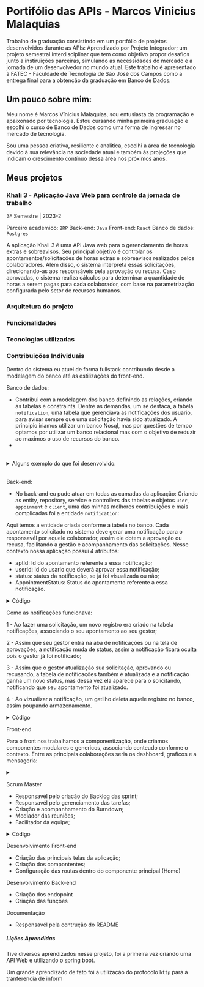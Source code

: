 # Portifólio das APIs - Marcos Vinicius Malaquias

Trabalho de graduação consistindo em um portfólio de projetos desenvolvidos durante as APIs: Aprendizado por Projeto Integrador; um projeto semestral interdisciplinar que tem como objetivo propor desafios junto a instiruições parceiras, simulando as necessidades do mercado e a jornada de um desenvolvedor no mundo atual. Este trabalho é apresentado à FATEC - Faculdade de Tecnologia de São José dos Campos como a entrega final para a obtenção da graduação em Banco de Dados.

## Um pouco sobre mim:

Meu nome é Marcos Vínicius Malaquias, sou entusiasta da programação e apaixonado por tecnologia. Estou cursando minha primeira graduação e escolhi o curso de Banco de Dados como uma forma de ingressar no mercado de tecnologia. 

Sou uma pessoa criativa, resiliente e analítica, escolhi a área de tecnologia devido à sua relevância na sociedade atual e também às projeções que indicam o crescimento contínuo dessa área nos próximos anos.

## Meus projetos

### Khali 3 - Aplicação Java Web para controle da jornada de trabalho

3º Semestre | 2023-2

Parceiro academico: `2RP`
Back-end: `Java`
Front-end: `React`
Banco de dados: `Postgres` 

A aplicação Khali 3 é uma API Java web para o gerenciamento de horas extras e sobreavisos. Seu principal objetivo é controlar os apontamentos/solicitações de horas extras e sobreavisos realizados pelos colaboradores. Além disso, o sistema interpreta essas solicitações, direcionando-as aos responsáveis pela aprovação ou recusa. Caso aprovadas, o sistema realiza cálculos para determinar a quantidade de horas a serem pagas para cada colaborador, com base na parametrização configurada pelo setor de recursos humanos.

### Arquitetura do projeto

### Funcionalidades

### Tecnologias utilizadas

### Contribuições Individuais

Dentro do sistema eu atuei de forma fullstack contribundo desde a modelagem do banco até as estilizações do front-end. 

Banco de dados:
 - Contribui com a modelagem dos banco definindo as relações, criando as tabelas e constraints. Dentre as demandas, um se destaca, a tabela `notification`, uma tabela que gerenciava as notificações dos usuario, para avisar sempre que uma solicitação havia sido atualizado. A principio iriamos utilizar um banco Nosql, mas por questões de tempo optamos por utilizar um banco relacional mas com o objetivo de reduzir ao maximos o uso de recursos do banco.
 - 
<br>

<details>
<summary> Alguns exemplo do que foi desenvolvido:  </summary>


```sql

DROP TABLE IF EXISTS clients CASCADE;
CREATE TABLE IF NOT EXISTS clients(
    clt_id SERIAL PRIMARY KEY,
    "name" VARCHAR(255),
    cnpj VARCHAR(255) UNIQUE,
    insert_date TIMESTAMP DEFAULT now(),
    expire_date TIMESTAMP
);


DROP TABLE IF EXISTS users CASCADE;
CREATE TABLE IF NOT EXISTS users(
    usr_id SERIAL PRIMARY KEY,
    registration VARCHAR(255) UNIQUE NOT NULL,
    "name" VARCHAR(255) NOT NULL,
    user_type User_type DEFAULT 'Employee',
    email VARCHAR(255) UNIQUE NOT NULL,
    "password" VARCHAR(255) NOT NULL,
    insert_date TIMESTAMP DEFAULT now(),
    expire_date TIMESTAMP
);

DROP TABLE IF EXISTS appointments CASCADE;
CREATE TABLE IF NOT EXISTS appointments(
    apt_id SERIAL PRIMARY KEY,
    start_date TIMESTAMP check (start_date < end_date) NOT NULL,
    end_date TIMESTAMP check (end_date > start_date) NOT NULL,
    usr_id INT,
    clt_id INT,
    rc_id INT,
    prj_id INT,
    appointment_type Apt_type NOT NULL,
    justification VARCHAR(255),
    status Apt_status DEFAULT 'Pending',
    insert_date TIMESTAMP DEFAULT now(),
    apt_updt_id INT NULL,
    feedback VARCHAR(255),

    CONSTRAINT usr_id_fk FOREIGN KEY
    (usr_id) REFERENCES users(usr_id),
    CONSTRAINT clt_id_fk FOREIGN KEY
    (clt_id) REFERENCES clients(clt_id),
    CONSTRAINT rc_id_fk FOREIGN KEY
    (rc_id) REFERENCES result_centers(rc_id),
    CONSTRAINT apt_updt_fk FOREIGN KEY
    (apt_updt_id) REFERENCES appointments(apt_id),
    CONSTRAINT prj_id_fk FOREIGN KEY (prj_id) REFERENCES projects(prj_id)
);

DROP TABLE IF EXISTS notifications CASCADE;
CREATE TABLE IF NOT EXISTS notifications (
    apt_id INT PRIMARY KEY,
    usr_id integer,
    status boolean DEFAULT false,
    type apt_status DEFAULT 'Pending',
    CONSTRAINT fk_apt_id FOREIGN KEY
    (apt_id) REFERENCES appointments(apt_id),
    CONSTRAINT fk_usr_id FOREIGN KEY
    (usr_id) REFERENCES users(usr_id)
);

```
<br>
</details>

<br>

 Back-end:
 - No back-and eu pude atuar em todas as camadas da aplicação: Criando as entity, repository, service e controllers das tabelas e objetos `user`, `appoinment` e `client`, uma das minhas melhores contribuições e mais complicadas foi a entidade `notification`:


Aqui temos a entidade criada conforme a tabela no banco. Cada apontamento solicitado no sistema deve gerar uma notificação para o responsavél por aquele colaborador, assim ele obtem a aprovação ou recusa, facilitando a gestão e acompanhamento das solicitações. Nesse contexto nossa aplicação possui 4 atributos:
- aptId: Id do apontamento referente a essa notificação;
- userId: Id do usario que deverá aprovar essa notificação;
- status: status da notificação, se já foi visualizada ou não;
- AppointmentStatus: Status do apontamento referente a essa notificação.

<details>
<summary> Código </summary>

```java

//Entity
 
@Entity
@Table(name = "notifications")
@AllArgsConstructor
@NoArgsConstructor
@Getter
@Setter
@EqualsAndHashCode
public class Notification {
    @Id
    @GeneratedValue(strategy = GenerationType.IDENTITY)
    @Column(name = "apt_id")
    private Long aptId;

    @ManyToOne
    @JoinColumn(name = "usr_id")
    private User userId;

    @Column(name = "status")
    private boolean status;

    @Enumerated(EnumType.STRING)
    @Column(name = "type")
    private AppointmentStatus type;

}

// Repository

@RepositoryRestResource
public interface NotificationRepository extends JpaRepository<Notification, Long> {

}

 ```
<br>
</details>

Como as notificações funcionava:

1 - Ao fazer uma solicitação, um novo registro era criado na tabela notificações, associando o seu apontamento ao seu gestor;

2 - Assim que seu gestor entra na aba de notificações ou na tela de aprovações, a notificação muda de status, assim a notificação ficará oculta pois o gestor já foi notificado;

3 - Assim que o gestor atualização sua solicitação, aprovando ou recusando, a tabela de notificações também é atualizada e a notificação ganha um novo status, mas dessa vez ela aparece para o solicitando, notificando que seu apontamento foi atualizado.

4 - Ao vizualizar a notificação, um gatilho deleta aquele registro no banco, assim poupando armazenamento. 

<details>
<summary> Código </summary>


```java
// Como a notification estava muito ligada ao appoinments, optamos por deixar um unico service e incluir o notification

// Service

    @Query(value = "SELECT * FROM appointments a WHERE a.usr_id = :usr_id", nativeQuery = true)
    List<Appointment> findAppointmentByUser(@Param("usr_id") Long userId);

    @Query(value = "select * from appointments where rc_id in ( select rc_id from result_centers where gst_id = :usr_id) and status = 'Pending'", nativeQuery = true)
    List<Appointment> findByManager(@Param("usr_id") Long userId);

    @Query(value = "select * from appointments where rc_id in ( select rc_id from result_centers where gst_id = :usr_id)", nativeQuery = true)
    List<Appointment> findAllByManager(@Param("usr_id") Long userId);

    @Query(value = "update appointments set status = :#{#status.name()} where apt_id = :apt_id returning *", nativeQuery = true)
    Optional<Appointment> updateStatusAppointment(
        @Param("apt_id") Long apt_id,
        @Param("status") AppointmentStatus status
    );

    @Modifying
    @Query(value = "INSERT INTO notifications (apt_id, usr_id, type) VALUES (:aptId, :userId, 'Pending')", nativeQuery = true)
    void insertNotification(@Param("aptId") Long appointmentId, @Param("userId") Long userId);

    @Modifying
    @Query(value = "UPDATE notifications SET type = 'Rejected' WHERE apt_id = :aptId", nativeQuery = true)
    void updateToRejected(@Param("aptId") Long appointmentId);

    @Modifying
    @Query(value = "UPDATE notifications SET type = 'Approved' WHERE apt_id = :aptId", nativeQuery = true)
    void updateToApproved(@Param("aptId") Long appointmentId);

    @Modifying
    @Query(value =
        "UPDATE notifications " +
        "SET status = true " +
        "WHERE usr_id = :usr_id " +
        "AND type IN ('Rejected', 'Approved') " +
        "AND status = false",
        nativeQuery = true)
    void updateStatusToTrueForUser(@Param("usr_id") Long usr_id);

    @Query(value =
        "SELECT COUNT(*) FROM notifications n " +
        "WHERE n.apt_id IN (SELECT a.apt_id FROM appointments a " +
        "WHERE a.rc_id IN (SELECT rc.rc_id FROM result_centers rc WHERE rc.gst_id = :usr_id) " +
        "AND a.status = 'Pending')",
        nativeQuery = true)
    long countPendingNotificationsForManager(@Param("usr_id") Long userId);

    @Query(value =
        "SELECT COUNT(*) FROM notifications WHERE usr_id = :usr_id " +
        "AND status = false AND (type = 'Rejected' OR type = 'Approved')",
        nativeQuery = true)
    long countFalseRejectedOrApprovedNotifications(@Param("usr_id") Long userId);


// Controller

    @Transactional
    @PostMapping
    public Appointment createAppointment(@RequestBody Appointment appointment) {
        Appointment savedAppointment = appointmentRepository.save(appointment);
        appointmentRepository.insertNotification(savedAppointment.getId(), savedAppointment.getUser().getId());
        return savedAppointment;
    }

    @Transactional
    @PutMapping("/{id}")
    public Appointment updateAppointment(@PathVariable Long id, @RequestBody Appointment appointmentDetails) {
        Appointment appointment = appointmentRepository.findById(id)

                .orElseThrow(() -> new EntityNotFoundException("Appointment not found with id: " + id));
        appointmentRepository.save(appointmentDetails);

        appointment.setApt_updt(appointmentDetails.getId());
        return appointmentRepository.save(appointment);
    }

    @Transactional
    @PutMapping("/validate/{id}")
    public Appointment updateAppointmentWithStatus(
            @PathVariable Long id,
            @RequestParam(name = "index") int index,
            @RequestParam(name = "feedback") String feedback) throws Exception {
        if (index != 1 && index != 2) {
            throw new Exception("O valor passado deve ser 1 ou 2");
        }
    
        Appointment appointment = appointmentRepository.findById(id)
                .orElseThrow(() -> new EntityNotFoundException("Appointment not found with id: " + id));
    
        AppointmentStatus status = AppointmentStatus.of(index);
        // appointment.setStatus(status);
        appointmentRepository.updateStatusAppointment(id, status);
        appointment.setFeedback(feedback);
        appointment = appointmentRepository.save(appointment);
    
        if (status == AppointmentStatus.Rejected) {
            appointmentRepository.updateToRejected(id);
        } else if (status == AppointmentStatus.Approved) {
            appointmentRepository.updateToApproved(id);
        }
        return appointment;
    }
    

    @GetMapping("/notification/{usr_id}")
    public List<Long> notificationAppointment(@PathVariable Long usr_id) {
        List<Long> notification = new ArrayList<>();
        
        long pendingNotificationsForManager = appointmentRepository.countPendingNotificationsForManager(usr_id);
        notification.add(pendingNotificationsForManager);
        
        long falseRejectedOrApprovedNotifications = appointmentRepository.countFalseRejectedOrApprovedNotifications(usr_id);
        notification.add(falseRejectedOrApprovedNotifications);
        
        return notification;
    }
    
    @Transactional
    @PutMapping("/notification/update/{usr_id}")
    public void updateNotificationsStatusToTrue(@PathVariable Long usr_id) {
        appointmentRepository.updateStatusToTrueForUser(usr_id);
    }
```
<br>
</details>

Front-end

Para o front nos trabalhamos a componentização, onde criamos componentes modulares e genericos, associando conteudo conforme o contexto. Entre as principais colaborações seria os dashboard, graficos e a mensageria:

<details>

<summary> </summary>

```tsx
import { useEffect, useState } from 'react';
import BarChartDays from '../components/BarChartDaysOfMonth';
import BarChartHours from '../components/BarChartHoursOfDay';
import Filter from '../components/Filter';
import PieChart from '../components/PieChart';
import { AppointmentSchema } from '../schemas/Appointment';
import { UserSchema } from '../schemas/User';
import { getAppointmentsUser } from '../services/AppointmentService';
import "../styles/dashboard.css";

interface AppointmentsProps {
    userLoggedIn: UserSchema;
}

export default function Appointments({ userLoggedIn }: AppointmentsProps) {
    const [appointments, setAppointments] = useState<AppointmentSchema[]>([]);
    const [filtered, setFiltered] = useState<AppointmentSchema[]>([]);

    const [filterValues, setFilterValues] = useState<{ [key: string]: any }>({
        "type": "",
        "status": "",
        "client": "",
        "resultCenter": "",
        "project": "",
        "startDate": "",
        "endDate": "",
    });


    const requestAppointments = () => {
        getAppointmentsUser(userLoggedIn.id)
            .then(appointmentsResponse => {
                setAppointments(appointmentsResponse);
                applyFilters(filterValues, appointmentsResponse);
            });
    }

    useEffect(() => {
        requestAppointments();
    }, []);

    const handleFilterChange = (filterType: string, filterValue: any) => {
        // Para datas, garantimos que o formato esteja correto antes de definir no estado
        const formattedDate = filterValue instanceof Date ? filterValue.toLocaleDateString() : filterValue;

        const newFilterValues = { ...filterValues, [filterType]: formattedDate };
        setFilterValues(newFilterValues);
        applyFilters(newFilterValues, appointments);
        console.log(newFilterValues);
    };

    const applyFilters = (filters: { [key: string]: any }, data: AppointmentSchema[]) => {
        const newFiltered = data.filter((appointment) => {
            return Object.keys(filters).every((filterType) => {
                const filterValue = filters[filterType];
                if (filterValue === null || filterValue === undefined || filterValue === '') {
                    return true;
                }
                switch (filterType) {
                    case "type":
                        return appointment.type === filterValue;
                    case "status":
                        return appointment.status === filterValue;
                    case "client":
                        return appointment.client === filterValue;
                    case "resultCenter":
                        return appointment.resultCenter === filterValue;
                    case "project":
                        return appointment.project === filterValue;
                    case "startDate":
                        const filterStartDate = new Date(filterValue);
                        const appointmentStartDate = new Date(appointment.startDate);
                        /* Compare the dates without considering time components */
                        return filterStartDate.setHours(0, 0, 0, 0) <= appointmentStartDate.setHours(0, 0, 0, 0);
                    case "endDate":
                        const filterEndDate = new Date(filterValue);
                        const appointmentEndDate = new Date(appointment.endDate);
                        /* Compare the dates without considering time components */
                        return filterEndDate.setHours(0, 0, 0, 0) >= appointmentEndDate.setHours(0, 0, 0, 0);
                    default:
                        return true;

                }
            });
        });

        // Atualiza o array filtrado
        setFiltered(newFiltered);
        console.log(newFiltered);
    };

    return (
        <div className="dashabord-admin-page">
            <div className="filters">
                <Filter
                    type="selection"
                    options={[
                        { label: 'Todos', value: '' },
                        { label: 'Hora Extra', value: 'Overtime' },
                        { label: 'Sobreaviso', value: 'OnNotice' },
                    ]}
                    onFilterChange={(value) => handleFilterChange("type", value)}
                />
                <Filter
                    type="selection"
                    options={[
                        { label: 'Todos', value: '' },
                        { label: 'Pendente', value: 'Pending' },
                        { label: 'Aprovados', value: 'Approved' },
                        { label: 'Recusados', value: 'Rejected' },
                    ]}
                    onFilterChange={(value) => handleFilterChange("status", value)}
                />
                <Filter
                    type="availableClients"
                    onFilterChange={(value) => handleFilterChange("client", value)}
                />
                <Filter
                    type="availableResultCenters"
                    onFilterChange={(value) => handleFilterChange("resultCenter", value)}
                    userLoggedIn={userLoggedIn}
                />
                <Filter
                    type="availableProjects"
                    onFilterChange={(value) => handleFilterChange("project", value)}
                />
                <Filter
                    type="date-start"
                    onFilterChange={(value) => handleFilterChange("startDate", value)}
                />
                <Filter
                    type="date-end"
                    onFilterChange={(value) => handleFilterChange("endDate", value)}
                />
            </div>
            <div className="charts-line1">
                <PieChart data={filtered} />
                <BarChartHours data={filtered} />
            </div>
                <div className="charts-line2">
                    <BarChartDays data={filtered} />
            </div>
            </div>
    );
}

```

</details>

Scrum Master

 - Responsavél pelo criacão do Backlog das sprint;
 - Responsavél pelo gerenciamento das tarefas;
 - Criação e acompanhamento do Burndown;
 - Mediador das reuniões;
 - Facilitador da equipe;


<details>
<summary> Código </summary>
<br>
</details>

Desenvolvimento Front-end

 - Criação das principais telas da aplicação;
 - Criação dos compontentes;
 - Configuração das routas dentro do componente principal (Home)

Desenvolvimento Back-end

 - Criação dos endopoint
 - Criação das funções

Documentação
 - Responsavél pela contrução do README

##### Lições Aprendidas

Tive diversos aprendizados nesse projeto, foi a primeira vez criando uma API Web e utilizando o spring boot.

Um grande aprendizado de fato foi a utilização do protocolo `http` para a tranferencia de inform
